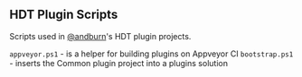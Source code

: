 ## HDT Plugin Scripts

Scripts used in [@andburn](https://github.com/andburn)'s HDT plugin projects.

`appveyor.ps1` - is a helper for building plugins on Appveyor CI
`bootstrap.ps1` - inserts the Common plugin project into a plugins solution